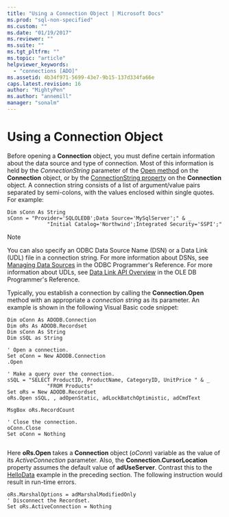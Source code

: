 ```yaml
---
title: "Using a Connection Object | Microsoft Docs"
ms.prod: "sql-non-specified"
ms.custom: ""
ms.date: "01/19/2017"
ms.reviewer: ""
ms.suite: ""
ms.tgt_pltfrm: ""
ms.topic: "article"
helpviewer_keywords: 
  - "connections [ADO]"
ms.assetid: 4b34f971-5699-43e7-9b15-137d334fa66e
caps.latest.revision: 16
author: "MightyPen"
ms.author: "annemill"
manager: "sonalm"
---
```

# Using a Connection Object
Before opening a **Connection** object, you must define certain information about the data source and type of connection. Most of this information is held by the *ConnectionString* parameter of the [Open method](../../../ado/reference/ado-api/open-method-ado-connection.md) on the **Connection** object, or by the [ConnectionString property](../../../ado/reference/ado-api/connectionstring-property-ado.md) on the **Connection** object. A connection string consists of a list of argument/value pairs separated by semi-colons, with the values enclosed within single quotes. For example:  
  
```  
Dim sConn As String  
sConn = "Provider='SQLOLEDB';Data Source='MySqlServer';" & _  
             "Initial Catalog='Northwind';Integrated Security='SSPI';"  
```  
  
> [!NOTE]
>  You can also specify an ODBC Data Source Name (DSN) or a Data Link (UDL) file in a connection string. For more information about DSNs, see [Managing Data Sources](../../../odbc/admin/managing-data-sources.md) in the ODBC Programmer's Reference. For more information about UDLs, see [Data Link API Overview](http://msdn.microsoft.com/en-us/95c180ea-bd4f-4dca-b95a-576afd135bbc) in the OLE DB Programmer's Reference.  
  
 Typically, you establish a connection by calling the **Connection.Open** method with an appropriate a *connection string* as its parameter. An example is shown in the following Visual Basic code snippet:  
  
```  
Dim oConn As ADODB.Connection  
Dim oRs As ADODB.Recordset  
Dim sConn As String  
Dim sSQL as String  
  
' Open a connection.  
Set oConn = New ADODB.Connection  
.Open   
  
' Make a query over the connection.  
sSQL = "SELECT ProductID, ProductName, CategoryID, UnitPrice " & _  
             "FROM Products"  
Set oRs = New ADODB.Recordset  
oRs.Open sSQL, , adOpenStatic, adLockBatchOptimistic, adCmdText  
  
MsgBox oRs.RecordCount  
  
' Close the connection.  
oConn.Close  
Set oConn = Nothing  
  
```  
  
 Here **oRs.Open** takes a **Connection** object (*oConn*) variable as the value of its *ActiveConnection* parameter. Also, the **Connection.CursorLocation** property assumes the default value of **adUseServer**. Contrast this to the [HelloData](../../../ado/guide/data/hellodata-a-simple-ado-application.md) example in the preceding section. The following instruction would result in run-time errors.  
  
```  
oRs.MarshalOptions = adMarshalModifiedOnly  
' Disconnect the Recordset.  
Set oRs.ActiveConnection = Nothing  
```
